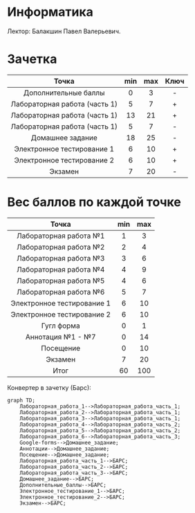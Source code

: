# Информатика 

Лектор: Балакшин Павел Валерьевич.

# Зачетка
Точка | min | max | Ключ |
| :---: | :---: | :---: | :---: |
Дополнительные баллы | 0 | 3 | - 
Лабораторная работа (часть 1) | 5 | 7 | + |
Лабораторная работа (часть 1) | 13 | 21 | + |
Лабораторная работа (часть 1) | 5 | 7 | - |
Домашнее задание | 18 | 25 | - |
Электронное тестирование 1 | 6 | 10 | +
Электронное тестирование 2 | 6 | 10 | +
Экзамен | 7 | 20 | -

# Вес баллов по каждой точке
Точка | min | max |
| :---: | :---: | :---: |
Лабораторная работа №1 | 1 | 3 |
Лабораторная работа №2 | 2 | 4 |
Лабораторная работа №3 | 3 | 6 |
Лабораторная работа №4 | 4 | 9 |
Лабораторная работа №5 | 4 | 6 |
Лабораторная работа №6 | 5 | 7 |
Электронное тестирование 1 | 6 | 10 |
Электронное тестирование 2 | 6 | 10 |
Гугл форма | 0 | 1 |
Аннотация №1 - №7 | 0 | 14 |
Посещение | 0 | 10 |
Экзамен | 7 | 20 |
Итог | 60 | 100 |

Конвертер в зачетку (Барс):
```mermaid
graph TD;
    Лабораторная_работа_1-->Лабораторная_работа_часть_1;
    Лабораторная_работа_2-->Лабораторная_работа_часть_1;
    Лабораторная_работа_3-->Лабораторная_работа_часть_1;
    Лабораторная_работа_4-->Лабораторная_работа_часть_2;
    Лабораторная_работа_5-->Лабораторная_работа_часть_2;
    Лабораторная_работа_6-->Лабораторная_работа_часть_3;
    Google-forms-->Домашнее_задание;
    Аннотации-->Домашнее_задание;
    Посещение-->Домашнее_задание;
    Лабораторная_работа_часть_1-->БАРС;
    Лабораторная_работа_часть_2-->БАРС;
    Лабораторная_работа_часть_3-->БАРС;
    Домашнее_задание-->БАРС;
    Дополнительные_баллы-->БАРС;
    Электронное_тестирование_1-->БАРС;
    Электронное_тестирование_2-->БАРС;
    Экзамен-->БАРС;
```
